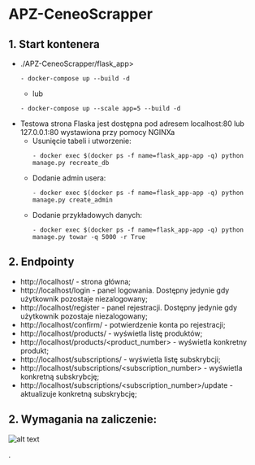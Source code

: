 

# APZ-CeneoScrapper

## 1. Start kontenera 

- ./APZ-CeneoScrapper/flask_app>
    ```
    - docker-compose up --build -d
    ```
    - lub
    ```
    - docker-compose up --scale app=5 --build -d
    ```
- Testowa strona Flaska jest dostępna pod adresem localhost:80 lub 127.0.0.1:80 wystawiona przy pomocy NGINXa 
    - Usunięcie tabeli i utworzenie: 
        ```
        - docker exec $(docker ps -f name=flask_app-app -q) python manage.py recreate_db
        ```
    - Dodanie admin usera:
        ```
        - docker exec $(docker ps -f name=flask_app-app -q) python manage.py create_admin
        ```
    - Dodanie przykładowych danych:
        ```
        - docker exec $(docker ps -f name=flask_app-app -q) python manage.py towar -q 5000 -r True
        ```


## 2. Endpointy
- http://localhost/ - strona główna;
- http://localhost/login - panel logowania. Dostępny jedynie gdy użytkownik pozostaje niezalogowany;
- http://localhost/register - panel rejestracji. Dostępny jedynie gdy użytkownik pozostaje niezalogowany; 
- http://localhost/confirm/ - potwierdzenie konta po rejestracji;
- http://localhost/products/ - wyświetla listę produktów;
- http://localhost/products/<product_number> - wyświetla konkretny produkt;
- http://localhost/subscriptions/ - wyświetla listę subskrybcji;
- http://localhost/subscriptions/<subscription_number> - wyświetla konkretną subskrybcję;
- http://localhost/subscriptions/<subscription_number>/update - aktualizuje konkretną subskrybcję;


## 2. Wymagania na zaliczenie:

![alt text](docs/wymagania_na_zjo.png)

.
